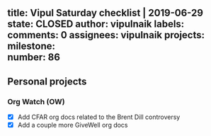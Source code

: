 title:	Vipul Saturday checklist | 2019-06-29
state:	CLOSED
author:	vipulnaik
labels:	
comments:	0
assignees:	vipulnaik
projects:	
milestone:	
number:	86
--
## Personal projects

### Org Watch (OW)

- [x] Add CFAR org docs related to the Brent Dill controversy
- [x] Add a couple more GiveWell org docs
